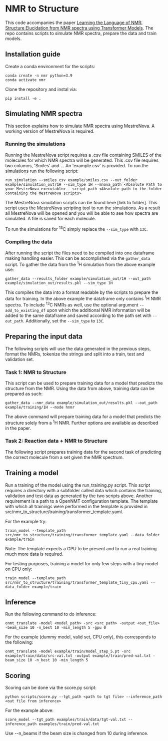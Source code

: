 # NMR to Structure

This code accompanies the paper [Learning the Language of NMR: Structure Elucidation from NMR spectra using Transformer Models](). The repo contains scripts to simulate NMR spectra, prepare the data and train models.


## Installation guide

Create a conda environment for the scripts:

```
conda create -n nmr python=3.9
conda activate nmr
```

Clone the repository and instal via: 

```
pip install -e .
```

## Simulating NMR spectra

This section explains how to simulate NMR spectra using MestreNova. A working version of MestreNova is required. 

### Running the simulations

Running the MestreNova script requires a .csv file containing SMILES of the molecules for which NMR spectra will be generated. This .csv file requires two columns, 'Smiles' and ... An 'example.csv' is provided. To run the simulations run the following script:

```
run_simulation --smiles_csv example/smiles.csv --out_folder example/simulation_out/1H --sim_type 1H --mnova_path <Absolute Path to your MestreNova executable> --script_path <Absolute path to the folder containing the MestreNova scripts>
```

The MestreNova simulation scripts can be found here [link to folder]. This script uses the MestreNova scripting tool to run the simulations. As a result all MestreNova will be opened and you will be able to see how spectra are simulated. A file is saved for each molecule.

To run the simulations for <sup>13</sup>C simply replace the `--sim_type` with `13C`.


### Compiling the data

After running the script the files need to be compiled into one dataframe making handling easier. This can be accomplished via the `gather_data` script. To gather the data from the <sup>1</sup>H simulation from the above example use:

```
gather_data --results_folder example/simulation_out/1H --out_path example/simulation_out/results.pkl --sim_type 1H
```

This compiles the data into a format readable by the scripts to prepare the data for training. In the above example the dataframe only contains <sup>1</sup>H NMR spectra. To include <sup>13</sup>C NMRs as well, use the optional argument `--add_to_existing_df` upon which the additional NMR information will be added to the same dataframe and saved according to the path set with `--out_path`. Additionally, set the `--sim_type` to `13C`.


## Preparing the input data

The following scripts will use the data generated in the previous steps, format the NMRs, tokenize the strings and split into a train, test and validation set. 

### Task 1: NMR to Structure
This script can be used to prepare training data for a model that predicts the structure from the NMR. Using the data from above, training data can be prepared as such:

```
gather_data --nmr_data example/simulation_out/results.pkl --out_path example/training/1H --mode hnmr
```
The above command will prepare training data for a model that predicts the structure solely from a <sup>1</sup>H NMR. Further options are available as described in the paper.

### Task 2: Reaction data + NMR to Structure

The following script prepares training data for the second task of predicting the correct molecule from a set given the NMR spectrum. 

## Training a model

Run a training of the model using the run_training.py script. This script requires a directory with a subfolder called data which contains the training, validation and test data as generated by the two scripts above. Another requirement is a path to a OpenNMT configuration template. The template with which all trainings were performed in the template is provided in src/nmr_to_structure/training/transformer_template.yaml.

For the example try:
```
train_model --template_path src/nmr_to_structure/training/transformer_template.yaml --data_folder example/train
```
Note: The template expects a GPU to be present and to run a real training much more data is required.

For testing purposes, training a model for only few steps with a tiny model on CPU only:
```
train_model --template_path src/nmr_to_structure/training/transformer_template_tiny_cpu.yaml --data_folder example/train
```
## Inference
Run the following command to do inference:
```
onmt_translate -model <model_path> -src <src_path> -output <out_file> -beam_size 10 -n_best 10 -min_length 5 -gpu 0
```
For the example (dummy model, valid set, CPU only), this corresponds to the following:

```
onmt_translate -model example/train/model_step_5.pt -src example/train/data/src-val.txt -output example/train/pred-val.txt -beam_size 10 -n_best 10 -min_length 5
```

## Scoring
Scoring can be done via the score.py script:

```
python scripts/score.py --tgt_path <path to tgt file> --inference_path <out file from inference> 
```

For the example above:

```
score_model --tgt_path examples/train/data/tgt-val.txt --inference_path examples/train/pred-val.txt
```

Use --n_beams if the beam size is changed from 10 during inference.